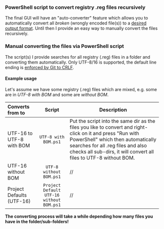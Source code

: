 ### PowerShell script to convert registry .reg files recursively

The final GUI will have an "auto-converter" feature which allows you to automatically convert all _broken_ (wrongly encoded file(s)) to a [desired output format](https://docs.microsoft.com/en-us/powershell/module/microsoft.powershell.management/get-content?view=powershell-6). Until then I provide an easy way to manually convert the files recursively.


### Manual converting the files via PowerShell script

The script(s) I provide searches for all registry (.reg) files in a folder and converting them automatically. Only UTF-8/16 is supported, the default line ending is [enforced by Git to CRLF](https://github.com/CHEF-KOCH/regtweaks/blob/master/.gitattributes#L33).


#### Example usage

Let's assume we have some registry (.reg) files which are mixed, e.g. some are in _UTF-8 with BOM_ and some are _without BOM_.


| Converts from to | Script | Description |
| :------------- | :-------------: | ------------- |
| UTF-16 to UTF-8 with BOM | `UTF-8 with BOM.ps1`  | Put the script into the same dir as the files you like to convert and right-click on it and press "Run with PowerShell" which then automatically searches for all .reg files and also checks all sub-dirs, it will convert all files to UTF-8 without BOM. |
| UTF-16 without BOM | `UTF-8 without BOM.ps1`  | //  |
| Project Defaults (UTF-16) | `Project Default UTF-16 without BOM.ps1` | // |


**The converting process will take a while depending how many files you have in the folder/sub-folders!**